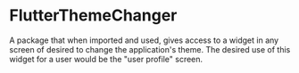 # FlutterThemeChanger
A package that when imported and used, gives access to a widget in any screen of desired to change the application's theme. The desired use of this widget for a user would be the "user profile" screen. 
